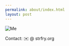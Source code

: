 ```yaml
---
permalink: about/index.html
layout: post
---
```


![Me](../images/mephoto_suitcase.jpg)

Contact: ✉️️ @ strfry.org
